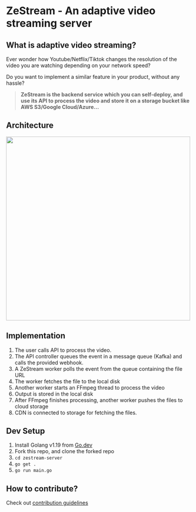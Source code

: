 # ZeStream - An adaptive video streaming server

## What is adaptive video streaming?

Ever wonder how Youtube/Netflix/Tiktok changes the resolution of the video you are watching depending on your network speed?

Do you want to implement a similar feature in your product, without any hassle?

> **ZeStream is the backend service which you can self-deploy, and use its API to process the video and store it on a storage bucket like AWS S3/Google Cloud/Azure...**

## Architecture

<img src="./docs/static/ZeStream.svg" width="500" />

## Implementation

1. The user calls API to process the video.
2. The API controller queues the event in a message queue (Kafka) and calls the provided webhook.
3. A ZeStream worker polls the event from the queue containing the file URL
4. The worker fetches the file to the local disk
5. Another worker starts an FFmpeg thread to process the video
6. Output is stored in the local disk
7. After FFmpeg finishes processing, another worker pushes the files to cloud storage
8. CDN is connected to storage for fetching the files.

## Dev Setup

1. Install Golang v1.19 from [Go.dev](https://go.dev/doc/install)
2. Fork this repo, and clone the forked repo
3. `cd zestream-server`
4. `go get .`
5. `go run main.go`

## How to contribute?

Check out [contribution guidelines](https://github.com/ZeStream/zestream-server/blob/main/CONTRIBUTING.md)
